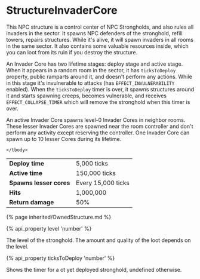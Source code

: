 # StructureInvaderCore

<img src="img/invaderCore.png" alt="" align="right" />

This NPC structure is a control center of NPC Strongholds, and also rules all invaders in the sector. It spawns NPC defenders of the stronghold, refill towers, repairs structures. 
While it's alive, it will spawn invaders in all rooms in the same sector. It also contains some valuable resources inside, which you can loot from its ruin if you destroy the structure.

An Invader Core has two lifetime stages: deploy stage and active stage. When it appears in a random room in the sector, it has `ticksToDeploy` property,
public ramparts around it, and doesn't perform any actions. While in this stage it's invulnerable to attacks (has `EFFECT_INVULNERABILITY` enabled). When the `ticksToDeploy` timer is over, it spawns structures around it and starts
spawning creeps, becomes vulnerable, and receives `EFFECT_COLLAPSE_TIMER` which will remove the stronghold when this timer is over.  

An active Invader Core spawns level-0 Invader Cores in neighbor rooms. These lesser Invader Cores are spawned
near the room controller and don't perform any activity except reserving the controller. One Invader Core can spawn up to 10 lesser Cores
during its lifetime. 

<table class="table gameplay-info">
    <tbody>
    <tr>
        <td><strong>Deploy time</strong></td>
        <td>5,000 ticks</td>
    </tr>
    <tr>
        <td><strong>Active time</strong></td>
        <td>150,000 ticks</td>
    </tr>
    <tr>
        <td><strong>Spawns lesser cores</strong></td>
        <td>Every 15,000 ticks</td>
    </tr>
    <tr>
        <td><strong>Hits</strong></td>
        <td>1,000,000</td>
    </tr>
    <tr>
        <td><strong>Return damage</strong></td>
        <td>50%</td>
    </tr>
    
    </tbody>
</table>

{% page inherited/OwnedStructure.md %}


{% api_property level 'number' %}
                                                                
The level of the stronghold. The amount and quality of the loot depends on the level.

{% api_property ticksToDeploy 'number' %}
                                                                                                                
Shows the timer for a ot yet deployed stronghold, undefined otherwise. 
